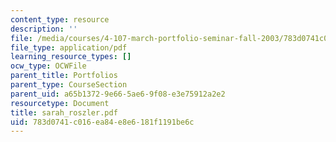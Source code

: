 ```yaml
---
content_type: resource
description: ''
file: /media/courses/4-107-march-portfolio-seminar-fall-2003/783d0741c016ea84e8e6181f1191be6c_sarah_roszler.pdf
file_type: application/pdf
learning_resource_types: []
ocw_type: OCWFile
parent_title: Portfolios
parent_type: CourseSection
parent_uid: a65b1372-9e66-5ae6-9f08-e3e75912a2e2
resourcetype: Document
title: sarah_roszler.pdf
uid: 783d0741-c016-ea84-e8e6-181f1191be6c
---
```

